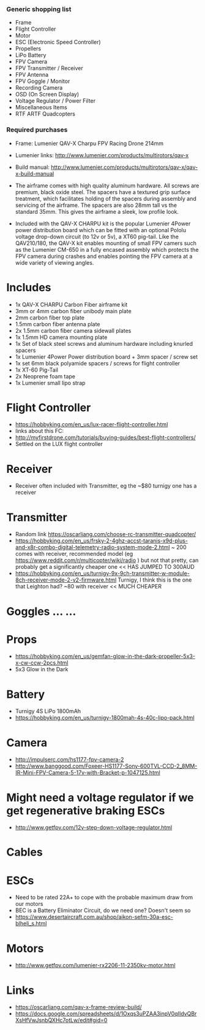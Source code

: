 ### Generic shopping list 

* Frame
* Flight Controller
* Motor
* ESC (Electronic Speed Controller)
* Propellers
* LiPo Battery
* FPV Camera
* FPV Transmitter / Receiver
* FPV Antenna
* FPV Goggle / Monitor
* Recording Camera
* OSD (On Screen Display)
* Voltage Regulator / Power Filter
* Miscellaneous Items
* RTF ARTF Quadcopters

### Required purchases

* Frame: Lumenier QAV-X Charpu FPV Racing Drone 214mm

* Lumenier links: http://www.lumenier.com/products/multirotors/qav-x 
* Build manual: http://www.lumenier.com/products/multirotors/qav-x/qav-x-build-manual

* The airframe comes with high quality aluminum hardware. All screws are premium, black oxide steel. The spacers have a textured grip surface treatment, which facilitates holding of the spacers during assembly and servicing of the airframe. The spacers are also 28mm tall vs the standard 35mm. This gives the airframe a sleek, low profile look. 
* Included with the QAV-X CHARPU kit is the popular Lumenier 4Power power distribution board which can be fitted with an optional Pololu voltage drop-down circuit (to 12v or 5v), a XT60 pig-tail. Like the QAV210/180, the QAV-X kit enables mounting of small FPV camers such as the Lumenier CM-650 in a fully encased assembly which protects the FPV camera during crashes and enables pointing the FPV camera at a wide variety of viewing angles.

# Includes
* 1x QAV-X CHARPU Carbon Fiber airframe kit
* 3mm or 4mm carbon fiber unibody main plate
* 2mm carbon fiber top plate
* 1.5mm carbon fiber antenna plate
* 2x 1.5mm carbon fiber camera sidewall plates
* 1x 1.5mm HD camera mounting plate
* 1x Set of black steel screws and aluminum hardware including knurled spacers
* 1x Lumenier 4Power Power distribution board + 3mm spacer / screw set
* 1x set 6mm black polyamide spacers / screws for flight controller
* 1x XT-60 Pig-Tail
* 2x Neoprene foam tape
* 1x Lumenier small lipo strap

# Flight Controller
* https://hobbyking.com/en_us/lux-racer-flight-controller.html 
* links about this FC: 
* http://myfirstdrone.com/tutorials/buying-guides/best-flight-controllers/ 
* Settled on the LUX flight controller 

# Receiver 
* Receiver often included with Transmitter, eg the ~$80 turnigy one has a receiver

# Transmitter 
* Random link https://oscarliang.com/choose-rc-transmitter-quadcopter/
* https://hobbyking.com/en_us/frsky-2-4ghz-accst-taranis-x9d-plus-and-x8r-combo-digital-telemetry-radio-system-mode-2.html ~ 200 comes with receiver, recommended model (eg https://www.reddit.com/r/multicopter/wiki/radio ) but not that pretty, can probably get a significantly cheaper one << HAS JUMPED TO 300AUD
* https://hobbyking.com/en_us/turnigy-9x-9ch-transmitter-w-module-8ch-receiver-mode-2-v2-firmware.html Turnigy, I think this is the one that Leighton had? ~80 with receiver << MUCH CHEAPER

# Goggles … …

# Props
* https://hobbyking.com/en_us/gemfan-glow-in-the-dark-propeller-5x3-x-cw-ccw-2pcs.html
* 5x3 Glow in the Dark

# Battery 
* Turnigy 4S LiPo 1800mAh 
* https://hobbyking.com/en_us/turnigy-1800mah-4s-40c-lipo-pack.html

# Camera
* http://impulserc.com/hs1177-fpv-camera-2
* http://www.banggood.com/Foxeer-HS1177-Sony-600TVL-CCD-2_8MM-IR-Mini-FPV-Camera-5-17v-with-Bracket-p-1047125.html

# Might need a voltage regulator if we get regenerative braking ESCs
* http://www.getfpv.com/12v-step-down-voltage-regulator.html

# Cables


# ESCs
* Need to be rated 22A+ to cope with the probable maximum draw from our motors
* BEC is a Battery Eliminator Circuit, do we need one? Doesn't seem so 
* https://www.desertaircraft.com.au/shop/aikon-sefm-30a-esc-blheli_s.html

# Motors
* http://www.getfpv.com/lumenier-rx2206-11-2350kv-motor.html

# Links
* https://oscarliang.com/qav-x-frame-review-build/
* https://docs.google.com/spreadsheets/d/1Oxqs3uPZAA3inpV0qIIdvQBrXsHfVwJsnbQXHc7otLw/edit#gid=0
